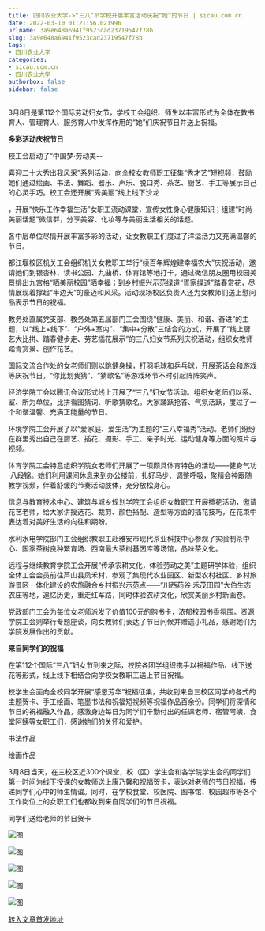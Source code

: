 ```yaml
---
title: 四川农业大学->“三八”节学校开展丰富活动庆祝“她”的节日 | sicau.com.cn
date: 2022-03-10 01:21:56.021996
urlname: 3a9e648a6941f9523cad23719547f78b
slug: 3a9e648a6941f9523cad23719547f78b
tags: 
- 四川农业大学
categories:
- sicau.com.cn
- 四川农业大学
authorbox: false
sidebar: false
---
```

3月8日是第112个国际劳动妇女节，学校工会组织、师生以丰富形式为全体在教书育人、管理育人、服务育人中发挥作用的“她”们庆祝节日并送上祝福。

**多彩活动庆祝节日**

校工会启动了“中国梦·劳动美--

喜迎二十大秀出我风采”系列活动，向全校女教师职工征集“秀才艺”短视频，鼓励她们通过绘画、书法、舞蹈、器乐、声乐、脱口秀、茶艺、厨艺、手工等展示自己的心灵手巧。校工会还开展“秀美丽”线上线下沙龙
<!--more-->
，开展“快乐工作幸福生活”女职工流动课堂，宣传女性身心健康知识；组建“时尚美丽话题”微信群，分享美容、化妆等与美丽生活相关的话题。

各中层单位尽情开展丰富多彩的活动，让女教职工们度过了洋溢活力又充满温馨的节日。

都江堰校区机关工会组织机关女教职工举行“续百年辉煌建幸福农大”庆祝活动，邀请她们到银杏林、读书公园、九曲桥、体育馆等地打卡，通过微信朋友圈用校园美景排出九宫格“晒美丽校园”晒幸福；到乡村振兴示范绿道“胥家绿道”踏春赏花，尽情展现着撑起“半边天”的豪迈和风采。活动现场校区负责人还为女教师们送上慰问品表示节日的祝福。

教务处直属党支部、教务处第五届部门工会围绕“健康、美丽、和谐、奋进”的主题，以“线上+线下”、“户外+室内”、“集中+分散”三结合的方式，开展了“线上厨艺大比拼、踏春健步走、劳艺插花展示”的三八妇女节系列庆祝活动，组织女教师踏青赏景、创作花艺。

国际交流合作处的女老师们则以跳健身操，打羽毛球和乒乓球，开展茶话会和游戏等庆祝节日，“你比划我猜”、“猜歌名”等游戏环节不时引起阵阵笑声。

经济学院工会以腾讯会议形式线上开展了“三八”妇女节活动。组织女老师们以系、室、所为单位，比拼看图猜词、听歌猜歌名。大家踊跃抢答、气氛活跃，度过了一个和谐温馨、充满正能量的节日。

环境学院工会开展了以“爱家庭、爱生活”为主题的“三八幸福秀”活动。老师们纷纷在群里秀出自己在厨艺、插花、摄影、手工、亲子时光、运动健身等方面的照片与视频。

体育学院工会特意组织学院女老师们开展了一项颇具体育特色的活动——健身气功·八段锦。她们利用课间休息来到办公楼前，扎好马步、调整呼吸，聚精会神跟随教学视频，伴着舒缓的节奏活动肢体，充分放松身心。

信息与教育技术中心、建筑与城乡规划学院工会组织女教职工开展插花活动，邀请花艺老师，给大家讲授选花、裁剪、颜色搭配、造型等方面的插花技巧，在花束中表达着对美好生活的向往和期盼。

水利水电学院部门工会组织教职工赴雅安市现代茶业科技中心参观了实验制茶中心、国家茶树良种繁育场、西南最大茶树基因库等场馆，品味茶文化。

远程与继续教育学院工会开展“传承农耕文化，体验劳动之美”主题研学体验，组织全体工会会员前往芦山县凤禾村，参观了集现代农业园区、新型农村社区、乡村旅游景区一体化建设的农旅融合乡村振兴示范点——“川西药谷·禾茂田园”大伯生态农庄等地，追忆历史，重走红军路，同时体验农耕文化，欣赏美丽乡村新画卷。

党政部门工会为每位女老师派发了价值100元的购书卡，浓郁校园书香氛围。资源学院工会则举行专题座谈，向女教师们表达了节日问候并赠送小礼品，感谢她们为学院发展作出的贡献。

**来自同学们的祝福**

在第112个国际“三八”妇女节到来之际，校院各团学组织携手以祝福作品、线下送花等形式，线上线下相结合向学校女教职工送上节日祝福。

校学生会面向全校同学开展“感恩芳华”祝福征集，共收到来自三校区同学的各式的主题贺卡、手工绘画、笔墨书法和祝福短视频等祝福作品百余份。同学们将深情和节日的祝福融入作品，感激身边每日为同学们辛勤付出的任课老师、宿管阿姨、食堂阿姨等女职工们，感谢她们的关怀和爱护。

书法作品

绘画作品

3月8日当天，在三校区近300个课堂，校（区）学生会和各学院学生会的同学们第一时间为线下授课的女教师送上康乃馨和祝福贺卡，表达对老师的节日祝福，传递同学们心中的师生情谊。同时，在学校食堂、校医院、图书馆、校园超市等各个工作岗位上的女职工们也都收到来自同学们的节日祝福。

同学们送给老师的节日贺卡

![图](https://news.sicau.edu.cn/__local/F/43/2F/11B54A74B6A4FAB8AD6183F3E6D_B679DA9C_126DA.jpg)

![图](https://news.sicau.edu.cn/__local/C/55/80/C738268C1D13D10313F1129E127_FE5102B8_2237F.jpg)

![图](https://news.sicau.edu.cn/__local/8/60/FD/3A56DD1A7EC996D5789F43CED30_F637B47D_11EED.jpg)

![图](https://news.sicau.edu.cn/__local/2/AC/17/667D861EB3E31323328376B01F9_4DDE696B_17C36.jpg)

![图](https://news.sicau.edu.cn/__local/2/30/9B/FF6ABE45784680439BBE26EA755_6DD2F5D8_BAA9.jpg)

[转入文章首发地址](https://news.sicau.edu.cn/info/1078/66918.htm)